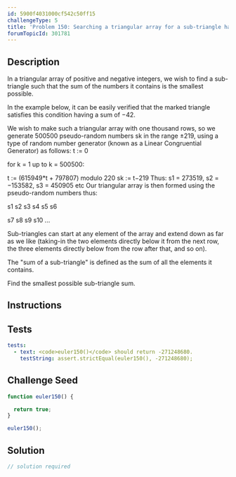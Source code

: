 ```yaml
---
id: 5900f4031000cf542c50ff15
challengeType: 5
title: 'Problem 150: Searching a triangular array for a sub-triangle having minimum-sum'
forumTopicId: 301781
---
```


## Description

<section id='description'>

In a triangular array of positive and negative integers, we wish to find a sub-triangle such that the sum of the numbers it contains is the smallest possible.

In the example below, it can be easily verified that the marked triangle satisfies this condition having a sum of −42.

We wish to make such a triangular array with one thousand rows, so we generate 500500 pseudo-random numbers sk in the range ±219, using a type of random number generator (known as a Linear Congruential Generator) as follows: t := 0

for k = 1 up to k = 500500:

t := (615949\*t + 797807) modulo 220 sk := t−219 Thus: s1 = 273519, s2 = −153582, s3 = 450905 etc Our triangular array is then formed using the pseudo-random numbers thus:

s1 s2 s3 s4 s5 s6

s7 s8 s9 s10 ...

Sub-triangles can start at any element of the array and extend down as far as we like (taking-in the two elements directly below it from the next row, the three elements directly below from the row after that, and so on).

The "sum of a sub-triangle" is defined as the sum of all the elements it contains.

Find the smallest possible sub-triangle sum.

</section>

## Instructions

<section id='instructions'>

</section>

## Tests

<section id='tests'>

```yml
tests:
  - text: <code>euler150()</code> should return -271248680.
    testString: assert.strictEqual(euler150(), -271248680);

```

</section>

## Challenge Seed

<section id='challengeSeed'>

<div id='js-seed'>

```js
function euler150() {

  return true;
}

euler150();
```

</div>

</section>

## Solution

<section id='solution'>

```js
// solution required
```

</section>
